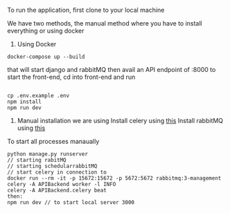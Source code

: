 To run the application, first clone to your local machine 

We have two methods, the manual method where you have to install everything or using  docker 

1. Using Docker
```
docker-compose up --build
```
that will start django and rabbitMQ then avail an API endpoint of :8000
to start the front-end, cd into front-end and run 
```

cp .env.example .env
npm install
npm run dev
```
		
1. Manual installation 
		we are using 
		Install celery using [this](https://docs.celeryq.dev/en/stable/django/first-steps-with-django.html#using-celery-with-django)
		Install rabbitMQ using [this](https://www.architect.io/blog/2021-01-19/rabbitmq-docker-tutorial/)
		

To start all processes manaually 
```
python manage.py runserver
// starting rabitMQ
// starting schedularrabbitMQ
// start celery in connection to 
docker run --rm -it -p 15672:15672 -p 5672:5672 rabbitmq:3-management  
celery -A APIBackend worker -l INFO   
celery -A APIBackend.celery beat 
then:
npm run dev // to start local server 3000
```
